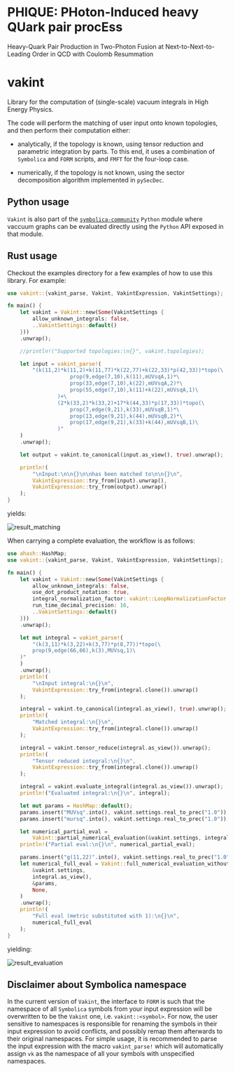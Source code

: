 # PHIQUE: PHoton-Induced heavy QUark pair procEss
Heavy-Quark Pair Production in Two-Photon Fusion at Next-to-Next-to-Leading Order in QCD with Coulomb Resummation
# vakint

Library for the computation of (single-scale) vacuum integrals in High Energy Physics.

The code will perform the matching of user input onto known topologies, and then perform their computation either:

* analytically, if the topology is known, using tensor reduction and parametric integration by parts.
To this end, it uses a combination of `Symbolica` and `FORM` scripts, and `FMFT` for the four-loop case.

* numerically, if the topology is not known, using the sector decomposition algorithm implemented in `pySecDec`.

## Python usage

`Vakint` is also part of the [`symbolica-community`](https://github.com/benruijl/symbolica-community) `Python` module where vaccuum graphs can be evaluated directly using the `Python` API exposed in that module.

## Rust usage

Checkout the examples directory for a few examples of how to use this library.
For example:

```rust
use vakint::{vakint_parse, Vakint, VakintExpression, VakintSettings};

fn main() {
    let vakint = Vakint::new(Some(VakintSettings {
        allow_unknown_integrals: false,
        ..VakintSettings::default()
    }))
    .unwrap();

    //println!("Supported topologies:\n{}", vakint.topologies);

    let input = vakint_parse!(
        "(k(11,2)*k(11,2)+k(11,77)*k(22,77)+k(22,33)*p(42,33))*topo(\
                    prop(9,edge(7,10),k(11),mUVsqA,1)*\
                    prop(33,edge(7,10),k(22),mUVsqA,2)*\
                    prop(55,edge(7,10),k(11)+k(22),mUVsqA,1)\
                )+\
                (2*k(33,2)*k(33,2)+17*k(44,33)*p(17,33))*topo(\
                    prop(7,edge(9,21),k(33),mUVsqB,1)*\
                    prop(13,edge(9,21),k(44),mUVsqB,2)*\
                    prop(17,edge(9,21),k(33)+k(44),mUVsqB,1)\
                )"
    )
    .unwrap();

    let output = vakint.to_canonical(input.as_view(), true).unwrap();

    println!(
        "\nInput:\n\n{}\n\nhas been matched to\n\n{}\n",
        VakintExpression::try_from(input).unwrap(),
        VakintExpression::try_from(output).unwrap()
    );
}
```

yields:

![result_matching](result_readme.png)

When carrying a complete evaluation, the workflow is as follows:

```rust
use ahash::HashMap;
use vakint::{vakint_parse, Vakint, VakintExpression, VakintSettings};

fn main() {
    let vakint = Vakint::new(Some(VakintSettings {
        allow_unknown_integrals: false,
        use_dot_product_notation: true,
        integral_normalization_factor: vakint::LoopNormalizationFactor::Custom("1".into()),
        run_time_decimal_precision: 16,
        ..VakintSettings::default()
    }))
    .unwrap();

    let mut integral = vakint_parse!(
        "(k(3,11)*k(3,22)+k(3,77)*p(8,77))*topo(\
        prop(9,edge(66,66),k(3),MUVsq,1)\
    )"
    )
    .unwrap();
    println!(
        "\nInput integral:\n{}\n",
        VakintExpression::try_from(integral.clone()).unwrap()
    );

    integral = vakint.to_canonical(integral.as_view(), true).unwrap();
    println!(
        "Matched integral:\n{}\n",
        VakintExpression::try_from(integral.clone()).unwrap()
    );

    integral = vakint.tensor_reduce(integral.as_view()).unwrap();
    println!(
        "Tensor reduced integral:\n{}\n",
        VakintExpression::try_from(integral.clone()).unwrap()
    );

    integral = vakint.evaluate_integral(integral.as_view()).unwrap();
    println!("Evaluated integral:\n{}\n", integral);

    let mut params = HashMap::default();
    params.insert("MUVsq".into(), vakint.settings.real_to_prec("1.0"));
    params.insert("mursq".into(), vakint.settings.real_to_prec("1.0"));

    let numerical_partial_eval =
        Vakint::partial_numerical_evaluation(&vakint.settings, integral.as_view(), &params, None);
    println!("Partial eval:\n{}\n", numerical_partial_eval);

    params.insert("g(11,22)".into(), vakint.settings.real_to_prec("1.0"));
    let numerical_full_eval = Vakint::full_numerical_evaluation_without_error(
        &vakint.settings,
        integral.as_view(),
        &params,
        None,
    )
    .unwrap();
    println!(
        "Full eval (metric substituted with 1):\n{}\n",
        numerical_full_eval
    );
}
```

yielding:

![result_evaluation](result_2_readme.png)

## Disclaimer about Symbolica namespace

In the current version of `Vakint`, the interface to `FORM` is such that the namespace of all `Symbolica` symbols from your input expression will be overwritten to be the `Vakint` one, i.e. `vakint::<symbol>`.
For now, the user sensitive to namespaces is responsible for renaming the symbols in their input expression to avoid conflicts, and possibly remap them afterwards to their original namespaces.
For simple usage, it is recommended to parse the input expression with the macro `vakint_parse!` which will automatically assign `vk` as the namespace of all your symbols with unspecified namespaces. 